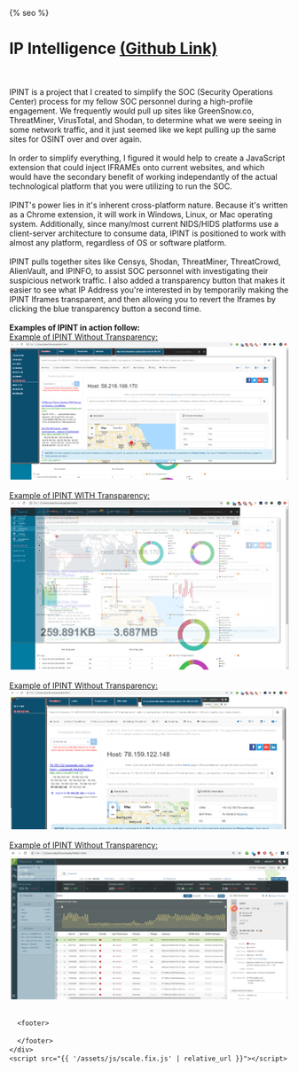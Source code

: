 <html lang="{{ site.lang | default: "en-US" }}">
  <head>
    <meta charset="utf-8">
    <meta http-equiv="X-UA-Compatible" content="chrome=1">

{% seo %}
    <meta name="viewport" content="width=device-width">
    <!--[if lt IE 9]>
    <script src="//html5shiv.googlecode.com/svn/trunk/html5.js"></script>
    <![endif]-->
  </head>
  <body>
    <div class="wrapper">
      <h1>IP Intelligence <a href="https://github.com/exaybachay-ak/IPINT">(Github Link)</a></h1>
        <br /><br />
        IPINT is a project that I created to simplify the SOC (Security Operations Center) process for my fellow SOC personnel during a high-profile engagement.  We frequently would pull up sites like GreenSnow.co, ThreatMiner, VirusTotal, and Shodan, to determine what we were seeing in some network traffic, and it just seemed like we kept pulling up the same sites for OSINT over and over again. <br /><br />
        In order to simplify everything, I figured it would help to create a JavaScript extension that could inject IFRAMEs onto current websites, and which would have the secondary benefit of working independantly of the actual technological platform that you were utilizing to run the SOC.<br /><br />
        IPINT's power lies in it's inherent cross-platform nature.  Because it's written as a Chrome extension, it will work in Windows, Linux, or Mac operating system.  Additionally, since many/most current NIDS/HIDS platforms use a client-server architecture to consume data, IPINT is positioned to work with almost any platform, regardless of OS or software platform.<br /><br />
        IPINT pulls together sites like Censys, Shodan, ThreatMiner, ThreatCrowd, AlienVault, and IPINFO, to assist SOC personnel with investigating their suspicious network traffic.  I also added a transparency button that makes it easier to see what IP Address you're interested in by temporarily making the IPINT Iframes transparent, and then allowing you to revert the Iframes by clicking the blue transparency button a second time.<br /><br />
      <b>Examples of IPINT in action follow:</b><br />
      <u>Example of IPINT Without Transparency:</u><br />
      <img src="/assets/images/ELK_Platform_IPINT_Full.png" /><br /><br />
      <u>Example of IPINT WITH Transparency:</u><br />
      <img src="/assets/images/ELK_Platform_IPINT_1_trans.png" /><br /><br />
      <u>Example of IPINT Without Transparency:</u><br />
      <img src="/assets/images/Fidelis_Platform_IPINT_1_Full.png" /><br /><br />
      <u>Example of IPINT Without Transparency:</u><br />
      <img src="/assets/images/Fidelis_Platform_IPINT_1_trans.png" /><br /><br />
            
      
      <footer>

      </footer>
    </div>
    <script src="{{ '/assets/js/scale.fix.js' | relative_url }}"></script>

  </body>
</html>
